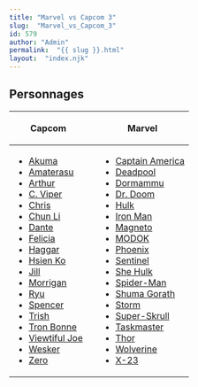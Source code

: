 ```yaml
---
title: "Marvel vs Capcom 3"
slug:  "Marvel_vs_Capcom_3"
id: 579
author: "Admin"
permalink:  "{{ slug }}.html"
layout:  "index.njk"
---
```


## Personnages

<table>
<thead>
<tr class="header">
<th><p>Capcom</p></th>
<th></th>
<th><p>Marvel</p></th>
</tr>
</thead>
<tbody>
<tr class="odd">
<td><ul>
<li><a href="Marvel_vs_Capcom_3/Akuma" title="wikilink">Akuma</a></li>
<li><a href="Marvel_vs_Capcom_3/Amaterasu"
title="wikilink">Amaterasu</a></li>
<li><a href="Marvel_vs_Capcom_3/Arthur" title="wikilink">Arthur</a></li>
<li><a href="Marvel_vs_Capcom_3/C._Viper" title="wikilink">C.
Viper</a></li>
<li><a href="Marvel_vs_Capcom_3/Chris" title="wikilink">Chris</a></li>
<li><a href="Marvel_vs_Capcom_3/Chun_Li" title="wikilink">Chun
Li</a></li>
<li><a href="Marvel_vs_Capcom_3/Dante" title="wikilink">Dante</a></li>
<li><a href="Marvel_vs_Capcom_3/Felicia"
title="wikilink">Felicia</a></li>
<li><a href="Marvel_vs_Capcom_3/Haggar" title="wikilink">Haggar</a></li>
<li><a href="Marvel_vs_Capcom_3/Hsien_Ko" title="wikilink">Hsien
Ko</a></li>
<li><a href="Marvel_vs_Capcom_3/Jill" title="wikilink">Jill</a></li>
<li><a href="Marvel_vs_Capcom_3/Morrigan"
title="wikilink">Morrigan</a></li>
<li><a href="Marvel_vs_Capcom_3/Ryu" title="wikilink">Ryu</a></li>
<li><a href="Marvel_vs_Capcom_3/Spencer"
title="wikilink">Spencer</a></li>
<li><a href="Marvel_vs_Capcom_3/Trish" title="wikilink">Trish</a></li>
<li><a href="Marvel_vs_Capcom_3/Tron_Bonne" title="wikilink">Tron
Bonne</a></li>
<li><a href="Marvel_vs_Capcom_3/Viewtiful_Joe"
title="wikilink">Viewtiful Joe</a></li>
<li><a href="Marvel_vs_Capcom_3/Wesker" title="wikilink">Wesker</a></li>
<li><a href="Marvel_vs_Capcom_3/Zero" title="wikilink">Zero</a></li>
</ul></td>
<td></td>
<td><ul>
<li><a href="Marvel_vs_Capcom_3/Captain_America"
title="wikilink">Captain America</a></li>
<li><a href="Marvel_vs_Capcom_3/Deadpool"
title="wikilink">Deadpool</a></li>
<li><a href="Marvel_vs_Capcom_3/Dormammu"
title="wikilink">Dormammu</a></li>
<li><a href="Marvel_vs_Capcom_3/Dr._Doom" title="wikilink">Dr.
Doom</a></li>
<li><a href="Marvel_vs_Capcom_3/Hulk" title="wikilink">Hulk</a></li>
<li><a href="Marvel_vs_Capcom_3/Iron_Man" title="wikilink">Iron
Man</a></li>
<li><a href="Marvel_vs_Capcom_3/Magneto"
title="wikilink">Magneto</a></li>
<li><a href="Marvel_vs_Capcom_3/MODOK" title="wikilink">MODOK</a></li>
<li><a href="Marvel_vs_Capcom_3/Phoenix"
title="wikilink">Phoenix</a></li>
<li><a href="Marvel_vs_Capcom_3/Sentinel"
title="wikilink">Sentinel</a></li>
<li><a href="Marvel_vs_Capcom_3/She_Hulk" title="wikilink">She
Hulk</a></li>
<li><a href="Marvel_vs_Capcom_3/Spider-Man"
title="wikilink">Spider-Man</a></li>
<li><a href="Marvel_vs_Capcom_3/Shuma_Gorath" title="wikilink">Shuma
Gorath</a></li>
<li><a href="Marvel_vs_Capcom_3/Storm" title="wikilink">Storm</a></li>
<li><a href="Marvel_vs_Capcom_3/Super-Skrull"
title="wikilink">Super-Skrull</a></li>
<li><a href="Marvel_vs_Capcom_3/Taskmaster"
title="wikilink">Taskmaster</a></li>
<li><a href="Marvel_vs_Capcom_3/Thor" title="wikilink">Thor</a></li>
<li><a href="Marvel_vs_Capcom_3/Wolverine"
title="wikilink">Wolverine</a></li>
<li><a href="Marvel_vs_Capcom_3/X-23" title="wikilink">X-23</a></li>
</ul></td>
</tr>
</tbody>
</table>
